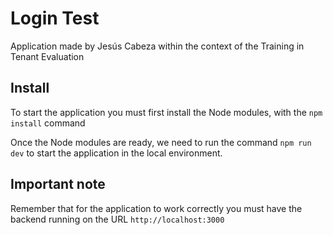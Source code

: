 # Login Test

Application made by Jesús Cabeza within the context of the Training in Tenant Evaluation

## Install

To start the application you must first install the Node modules, with the  ```npm install``` command

Once the Node modules are ready, we need to run the command  ```npm run dev``` to start the application in the local environment.

## Important note

Remember that for the application to work correctly you must have the backend running on the URL ```http://localhost:3000``` 


